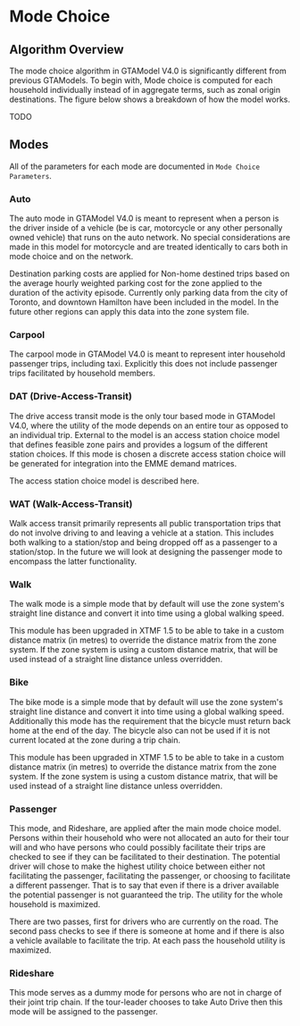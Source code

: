 # Mode Choice

## Algorithm Overview

The mode choice algorithm in GTAModel V4.0 is significantly different from previous GTAModels.  To begin with, Mode choice is computed for each household individually instead of in aggregate terms, such as zonal origin destinations.  The figure below shows a breakdown of how the model works.

TODO

## Modes

All of the parameters for each mode are documented in `Mode Choice Parameters`.

### Auto

The auto mode in GTAModel V4.0 is meant to represent when a person is the driver inside of a vehicle (be is car, motorcycle or any other personally owned vehicle) that runs on the auto network.  No special considerations are made in this model for motorcycle and are treated identically to cars both in mode choice and on the network.

Destination parking costs are applied for Non-home destined trips based on the average hourly weighted parking cost for the zone applied to the duration of the activity episode.  Currently only parking data from the city of Toronto, and downtown Hamilton have been included in the model.  In the future other regions can apply this data into the zone system file.

### Carpool

The carpool mode in GTAModel V4.0 is meant to represent inter household passenger trips, including taxi.  Explicitly this does not include passenger trips facilitated by household members.

### DAT (Drive-Access-Transit)

The drive access transit mode is the only tour based mode in GTAModel V4.0, where the utility of the mode depends on an entire tour as opposed to an individual trip.  External to the model is an access station choice model that defines feasible zone pairs and provides a logsum of the different station choices.  If this mode is chosen a discrete access station choice will be generated for integration into the EMME demand matrices.

The access station choice model is described here.

### WAT (Walk-Access-Transit)

Walk access transit primarily represents all public transportation trips that do not involve driving to and leaving a vehicle at a station.  This includes both walking to a station/stop and being dropped off as a passenger to a station/stop.  In the future we will look at designing the passenger mode to encompass the latter functionality.

### Walk

The walk mode is a simple mode that by default will use the zone system's straight line distance and convert it into time using a global walking speed.

This module has been upgraded in XTMF 1.5 to be able to take in a custom distance matrix (in metres) to override the distance matrix from the zone system.
If the zone system is using a custom distance matrix, that will be used instead of a straight line distance unless overridden.

### Bike

The bike mode is a simple mode that by default will use the zone system's straight line distance and convert it into time using a global walking speed.
Additionally this mode has the requirement that the bicycle must return back home at the end of the day.  The bicycle also can not be used if it is not current
located at the zone during a trip chain.

This module has been upgraded in XTMF 1.5 to be able to take in a custom distance matrix (in metres) to override the distance matrix from the zone system.
If the zone system is using a custom distance matrix, that will be used instead of a straight line distance unless overridden.

### Passenger

This mode, and Rideshare, are applied after the main mode choice model.  Persons within their household who were not allocated an auto for their tour will and
who have persons who could possibly facilitate their trips are checked to see if they can be facilitated to their destination.  The potential
driver will chose to make the highest utility choice between either not facilitating the passenger, facilitating the passenger, or choosing
to facilitate a different passenger.  That is to say that even if there is a driver available the potential passenger is not guaranteed the trip.
The utility for the whole household is maximized.

There are two passes, first for drivers who are currently on the road.  The second pass checks to see if there is someone at home and if there
is also a vehicle available to facilitate the trip.  At each pass the household utility is maximized.

### Rideshare

This mode serves as a dummy mode for persons who are not in charge of their joint trip chain.  If the tour-leader chooses to take Auto Drive
then this mode will be assigned to the passenger.